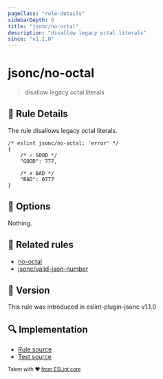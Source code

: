 ```yaml
---
pageClass: "rule-details"
sidebarDepth: 0
title: "jsonc/no-octal"
description: "disallow legacy octal literals"
since: "v1.1.0"
---
```

# jsonc/no-octal

> disallow legacy octal literals

## :book: Rule Details

The rule disallows legacy octal literals.

<eslint-code-block>

<!-- eslint-skip -->

```json5
/* eslint jsonc/no-octal: 'error' */
{
    /* ✓ GOOD */
    "GOOD": 777,

    /* ✗ BAD */
    "BAD": 0777
}
```

</eslint-code-block>

## :wrench: Options

Nothing.

## :couple: Related rules

- [no-octal]
- [jsonc/valid-json-number]

[no-octal]: https://eslint.org/docs/rules/no-octal
[jsonc/valid-json-number]: ./valid-json-number.md

## :rocket: Version

This rule was introduced in eslint-plugin-jsonc v1.1.0

## :mag: Implementation

- [Rule source](https://github.com/ota-meshi/eslint-plugin-jsonc/blob/master/lib/rules/no-octal.ts)
- [Test source](https://github.com/ota-meshi/eslint-plugin-jsonc/blob/master/tests/lib/rules/no-octal.ts)

<sup>Taken with ❤️ [from ESLint core](https://eslint.org/docs/rules/no-octal)</sup>
